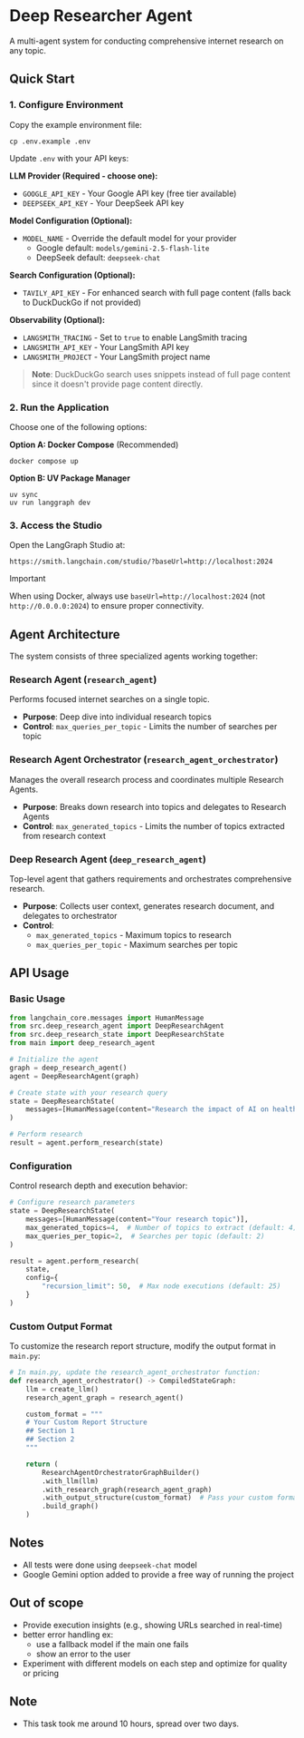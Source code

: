 # Deep Researcher Agent

A multi-agent system for conducting comprehensive internet research on any topic.

## Quick Start

### 1. Configure Environment

Copy the example environment file:

```shell
cp .env.example .env
```

Update `.env` with your API keys:

**LLM Provider (Required - choose one):**
- `GOOGLE_API_KEY` - Your Google API key (free tier available)
- `DEEPSEEK_API_KEY` - Your DeepSeek API key

**Model Configuration (Optional):**
- `MODEL_NAME` - Override the default model for your provider
  - Google default: `models/gemini-2.5-flash-lite`
  - DeepSeek default: `deepseek-chat`

**Search Configuration (Optional):**
- `TAVILY_API_KEY` - For enhanced search with full page content (falls back to DuckDuckGo if not provided)

**Observability (Optional):**
- `LANGSMITH_TRACING` - Set to `true` to enable LangSmith tracing
- `LANGSMITH_API_KEY` - Your LangSmith API key
- `LANGSMITH_PROJECT` - Your LangSmith project name

> **Note**: DuckDuckGo search uses snippets instead of full page content since it doesn't provide page content directly.

### 2. Run the Application

Choose one of the following options:

**Option A: Docker Compose** (Recommended)

```shell
docker compose up
```

**Option B: UV Package Manager**

```shell
uv sync
uv run langgraph dev
```

### 3. Access the Studio

Open the LangGraph Studio at:

```
https://smith.langchain.com/studio/?baseUrl=http://localhost:2024
```

> [!IMPORTANT]
> When using Docker, always use `baseUrl=http://localhost:2024` (not `http://0.0.0.0:2024`) to ensure proper
> connectivity.

## Agent Architecture

The system consists of three specialized agents working together:

### Research Agent (`research_agent`)

Performs focused internet searches on a single topic.

- **Purpose**: Deep dive into individual research topics
- **Control**: `max_queries_per_topic` - Limits the number of searches per topic

### Research Agent Orchestrator (`research_agent_orchestrator`)

Manages the overall research process and coordinates multiple Research Agents.

- **Purpose**: Breaks down research into topics and delegates to Research Agents
- **Control**: `max_generated_topics` - Limits the number of topics extracted from research context

### Deep Research Agent (`deep_research_agent`)

Top-level agent that gathers requirements and orchestrates comprehensive research.

- **Purpose**: Collects user context, generates research document, and delegates to orchestrator
- **Control**:
    - `max_generated_topics` - Maximum topics to research
    - `max_queries_per_topic` - Maximum searches per topic

## API Usage

### Basic Usage

```python
from langchain_core.messages import HumanMessage
from src.deep_research_agent import DeepResearchAgent
from src.deep_research_state import DeepResearchState
from main import deep_research_agent

# Initialize the agent
graph = deep_research_agent()
agent = DeepResearchAgent(graph)

# Create state with your research query
state = DeepResearchState(
    messages=[HumanMessage(content="Research the impact of AI on healthcare")]
)

# Perform research
result = agent.perform_research(state)
```

### Configuration

Control research depth and execution behavior:

```python
# Configure research parameters
state = DeepResearchState(
    messages=[HumanMessage(content="Your research topic")],
    max_generated_topics=4,  # Number of topics to extract (default: 4)
    max_queries_per_topic=2,  # Searches per topic (default: 2)
)

result = agent.perform_research(
    state,
    config={
        "recursion_limit": 50,  # Max node executions (default: 25)
    }
)
```

### Custom Output Format

To customize the research report structure, modify the output format in `main.py`:

```python
# In main.py, update the research_agent_orchestrator function:
def research_agent_orchestrator() -> CompiledStateGraph:
    llm = create_llm()
    research_agent_graph = research_agent()

    custom_format = """
    # Your Custom Report Structure
    ## Section 1
    ## Section 2
    """

    return (
        ResearchAgentOrchestratorGraphBuilder()
        .with_llm(llm)
        .with_research_graph(research_agent_graph)
        .with_output_structure(custom_format)  # Pass your custom format here
        .build_graph()
    )
```

## Notes

- All tests were done using `deepseek-chat` model
- Google Gemini option added to provide a free way of running the project

## Out of scope

- Provide execution insights (e.g., showing URLs searched in real-time) 
- better error handling ex: 
  - use a fallback model if the main one fails
  - show an error to the user
- Experiment with different models on each step and optimize for quality or pricing

## Note
- This task took me around 10 hours, spread over two days.
